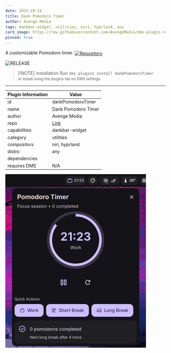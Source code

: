 ```yaml
---
date: 2025-10-24
title: Dank Pomodoro Timer
author: Avenge Media
tags: dankbar-widget, utilities, niri, hyprland, any
card_image: https://raw.githubusercontent.com/AvengeMedia/dms-plugin-registry/master/assets/dank-pomodoro.png
pinned: true
---
```


A customizable Pomodoro timer. <a href="https://github.com/AvengeMedia/dms-plugins" target="_blank" rel="noopener noreferrer"><img src="./static/repo-icon.png" alt="Repository" style="vertical-align: middle; height: 24px;"></a>


![RELEASE](https://img.shields.io/badge/dynamic/json?url=https%3A%2F%2Fraw.githubusercontent.com%2FAvengeMedia%2Fdms-plugins%2Fmaster%2FDankPomodoroTimer%2Fplugin.json&query=version&style=for-the-badge&label=RELEASE&labelColor=101418&color=9ccbfb)

> [!NOTE] installation
> Run `dms plugins install dankPomodoroTimer`  
> <small>or install using the plugins tab on DMS settings</small>

---

| Plugin Information                 | Value                                         |
| ---------------------------------- | --------------------------------------------- |
| id                                 | dankPomodoroTimer                               |
| name                               | Dank Pomodoro Timer                             |
| author                             | Avenge Media                           |
| repo                               | [Link](https://github.com/AvengeMedia/dms-plugins)                     |
| capabilities                       | dankbar-widget        |
| category                           | utilities                         |
| compositors                        | niri, hyprland         |
| distro                             | any              |
| dependencies                       |         |
| requires DMS                       | N/A                     |


![Dank Pomodoro Timer Screenshot](https://raw.githubusercontent.com/AvengeMedia/dms-plugin-registry/master/assets/dank-pomodoro.png)

<!-- README not found for https://github.com/AvengeMedia/dms-plugins -->
